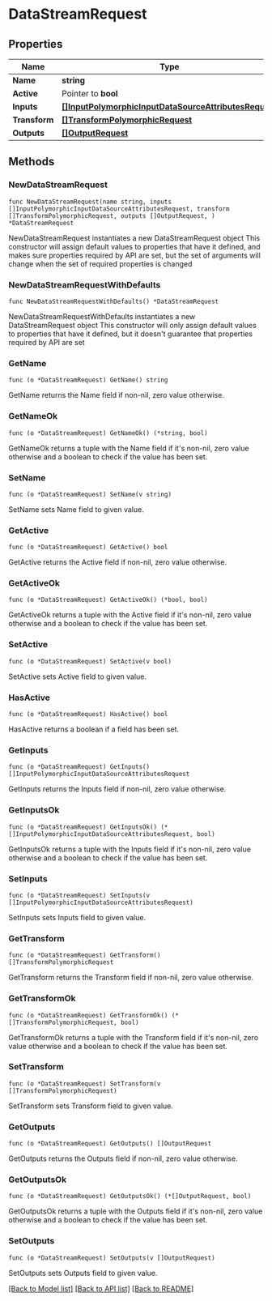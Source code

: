 # DataStreamRequest

## Properties

Name | Type | Description | Notes
------------ | ------------- | ------------- | -------------
**Name** | **string** |  | 
**Active** | Pointer to **bool** |  | [optional] 
**Inputs** | [**[]InputPolymorphicInputDataSourceAttributesRequest**](InputPolymorphicInputDataSourceAttributesRequest.md) |  | 
**Transform** | [**[]TransformPolymorphicRequest**](TransformPolymorphicRequest.md) |  | 
**Outputs** | [**[]OutputRequest**](OutputRequest.md) |  | 

## Methods

### NewDataStreamRequest

`func NewDataStreamRequest(name string, inputs []InputPolymorphicInputDataSourceAttributesRequest, transform []TransformPolymorphicRequest, outputs []OutputRequest, ) *DataStreamRequest`

NewDataStreamRequest instantiates a new DataStreamRequest object
This constructor will assign default values to properties that have it defined,
and makes sure properties required by API are set, but the set of arguments
will change when the set of required properties is changed

### NewDataStreamRequestWithDefaults

`func NewDataStreamRequestWithDefaults() *DataStreamRequest`

NewDataStreamRequestWithDefaults instantiates a new DataStreamRequest object
This constructor will only assign default values to properties that have it defined,
but it doesn't guarantee that properties required by API are set

### GetName

`func (o *DataStreamRequest) GetName() string`

GetName returns the Name field if non-nil, zero value otherwise.

### GetNameOk

`func (o *DataStreamRequest) GetNameOk() (*string, bool)`

GetNameOk returns a tuple with the Name field if it's non-nil, zero value otherwise
and a boolean to check if the value has been set.

### SetName

`func (o *DataStreamRequest) SetName(v string)`

SetName sets Name field to given value.


### GetActive

`func (o *DataStreamRequest) GetActive() bool`

GetActive returns the Active field if non-nil, zero value otherwise.

### GetActiveOk

`func (o *DataStreamRequest) GetActiveOk() (*bool, bool)`

GetActiveOk returns a tuple with the Active field if it's non-nil, zero value otherwise
and a boolean to check if the value has been set.

### SetActive

`func (o *DataStreamRequest) SetActive(v bool)`

SetActive sets Active field to given value.

### HasActive

`func (o *DataStreamRequest) HasActive() bool`

HasActive returns a boolean if a field has been set.

### GetInputs

`func (o *DataStreamRequest) GetInputs() []InputPolymorphicInputDataSourceAttributesRequest`

GetInputs returns the Inputs field if non-nil, zero value otherwise.

### GetInputsOk

`func (o *DataStreamRequest) GetInputsOk() (*[]InputPolymorphicInputDataSourceAttributesRequest, bool)`

GetInputsOk returns a tuple with the Inputs field if it's non-nil, zero value otherwise
and a boolean to check if the value has been set.

### SetInputs

`func (o *DataStreamRequest) SetInputs(v []InputPolymorphicInputDataSourceAttributesRequest)`

SetInputs sets Inputs field to given value.


### GetTransform

`func (o *DataStreamRequest) GetTransform() []TransformPolymorphicRequest`

GetTransform returns the Transform field if non-nil, zero value otherwise.

### GetTransformOk

`func (o *DataStreamRequest) GetTransformOk() (*[]TransformPolymorphicRequest, bool)`

GetTransformOk returns a tuple with the Transform field if it's non-nil, zero value otherwise
and a boolean to check if the value has been set.

### SetTransform

`func (o *DataStreamRequest) SetTransform(v []TransformPolymorphicRequest)`

SetTransform sets Transform field to given value.


### GetOutputs

`func (o *DataStreamRequest) GetOutputs() []OutputRequest`

GetOutputs returns the Outputs field if non-nil, zero value otherwise.

### GetOutputsOk

`func (o *DataStreamRequest) GetOutputsOk() (*[]OutputRequest, bool)`

GetOutputsOk returns a tuple with the Outputs field if it's non-nil, zero value otherwise
and a boolean to check if the value has been set.

### SetOutputs

`func (o *DataStreamRequest) SetOutputs(v []OutputRequest)`

SetOutputs sets Outputs field to given value.



[[Back to Model list]](../README.md#documentation-for-models) [[Back to API list]](../README.md#documentation-for-api-endpoints) [[Back to README]](../README.md)


